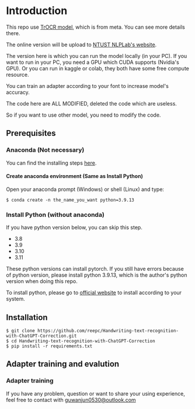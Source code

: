 # Introduction

This repo use [TrOCR model](https://github.com/microsoft/unilm/tree/master/trocr#trocr), which is from meta.
You can see more details there.

The online version will be upload to [NTUST NLPLab's website](https://nlp.csie.ntust.edu.tw/).

The version here is which you can run the model locally (in your PC).
If you want to run in your PC, you need a GPU which CUDA supports (Nvidia's GPU).
Or you can run in kaggle or colab, they both have some free compute resource.

You can train an adapter according to your font to increase model's accuracy.

The code here are ALL MODIFIED, deleted the code which are useless.

So if you want to use other model, you need to modify the code.

## Prerequisites

### Anaconda (Not necessary)

You can find the installing steps [here](https://docs.anaconda.com/free/anaconda/install/#).

#### Create anaconda environment (Same as Install Python)

Open your anaconda prompt (Windows) or shell (Linux) and type:
```
$ conda create -n the_name_you_want python=3.9.13
```

### Install Python (without anaconda)

If you have python version below, you can skip this step.

- 3.8
- 3.9
- 3.10
- 3.11

These python versions can install pytorch.
If you still have errors because of python version, please install python 3.9.13, which is the author's python version when doing this repo.

To install python, please go to [official website](https://www.python.org/) to install according to your system.

## Installation

```
$ git clone https://github.com/reepc/Handwriting-text-recognition-with-ChatGPT-Correction.git
$ cd Handwriting-text-recognition-with-ChatGPT-Correction
$ pip install -r requirements.txt
```

## Adapter training and evalution

### Adapter training


If you have any problem, question or want to share your using experience, feel free to contact with guwanjun0530@outlook.com